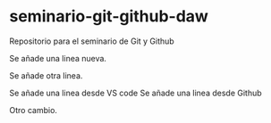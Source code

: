 # seminario-git-github-daw
Repositorio para el seminario de Git y Github

Se añade una linea nueva.

Se añade otra linea.

Se añade una linea desde VS code 
Se añade una linea desde Github

Otro cambio.
